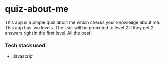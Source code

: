 # quiz-about-me
This app is a simple quiz about me which checks your knowledge about me.
This app has two levels. The user will be promoted to level 2 if they get 2 answers right in the first level. All the best!
### Tech stack used:
* Javascript
